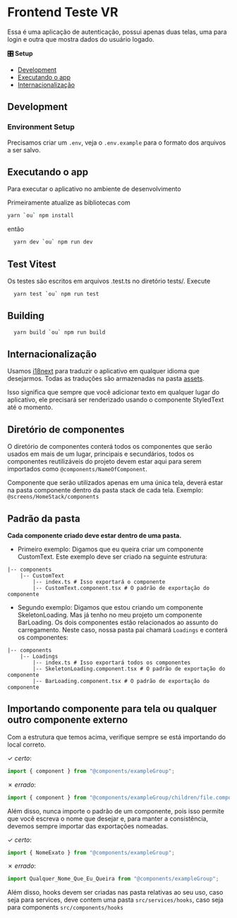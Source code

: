 # Frontend Teste VR

Essa é uma aplicação de autenticação, possui apenas duas telas, uma para login e outra que mostra dados do usuário logado.

**🎛 Setup**

-   [Development](#development)
-   [Executando o app](#running-the-app)
-   [Internacionalização](#internationalization)

## Development

### Environment Setup

Precisamos criar um `.env`, veja o `.env.example` para o formato dos arquivos a ser salvo.

## Executando o app

Para executar o aplicativo no ambiente de desenvolvimento

Primeiramente atualize as bibliotecas com

```sh
yarn `ou` npm install
```

então

```sh
  yarn dev `ou` npm run dev
```

## Test Vitest

Os testes são escritos em arquivos .test.ts no diretório tests/. Execute

```sh
  yarn test `ou` npm run test
```

## Building

```sh
  yarn build `ou` npm run build
```

## Internacionalização

Usamos [i18next](https://www.i18next.com/) para traduzir o aplicativo em qualquer idioma que desejarmos. Todas as traduções são armazenadas na pasta [assets](/translations).

Isso significa que sempre que você adicionar texto em qualquer lugar do aplicativo, ele precisará ser renderizado usando o componente StyledText até o momento.

## Diretório de componentes

O diretório de componentes conterá todos os componentes que serão usados em mais de um lugar, principais e secundários, todos os componentes reutilizáveis do projeto devem estar aqui para serem importados como `@components/NameOfComponent`.

Componente que serão utilizados apenas em uma única tela, deverá estar na pasta componente dentro da pasta stack de cada tela. Exemplo: `@screens/HomeStack/components`

## Padrão da pasta

**Cada componente criado deve estar dentro de uma pasta.**

-   Primeiro exemplo:
    Digamos que eu queira criar um componente CustomText. Este exemplo deve ser criado na seguinte estrutura:

```shell
|-- components
    |-- CustomText
        |-- index.ts # Isso exportará o componente
        |-- CustomText.component.tsx # O padrão de exportação do componente
```

-   Segundo exemplo:
    Digamos que estou criando um componente SkeletonLoading. Mas já tenho no meu projeto um componente BarLoading. Os dois componentes estão relacionados ao assunto do carregamento. Neste caso, nossa pasta pai chamará `Loadings` e conterá os componentes:

```shell
|-- components
    |-- Loadings
        |-- index.ts # Isso exportará todos os componentes
        |-- SkeletonLoading.component.tsx # O padrão de exportação do componente
        |-- BarLoading.component.tsx # O padrão de exportação do componente
```

## Importando componente para tela ou qualquer outro componente externo

Com a estrutura que temos acima, verifique sempre se está importando do local correto.

&check; _certo_:

```js
import { component } from "@components/exampleGroup";
```

&cross; _errado_:

```js
import { component } from "@components/exampleGroup/children/file.component";
```

Além disso, nunca importe o padrão de um componente, pois isso permite que você escreva o nome que desejar e, para manter a consistência, devemos sempre importar das exportações nomeadas.

&check; _certo_:

```js
import { NomeExato } from "@components/exampleGroup";
```

&cross; _errado_:

```js
import Qualquer_Nome_Que_Eu_Queira from "@components/exampleGroup";
```

Além disso, hooks devem ser criadas nas pasta relativas ao seu uso, caso seja para services, deve contem uma pasta `src/services/hooks`, caso seja para components `src/components/hooks`
